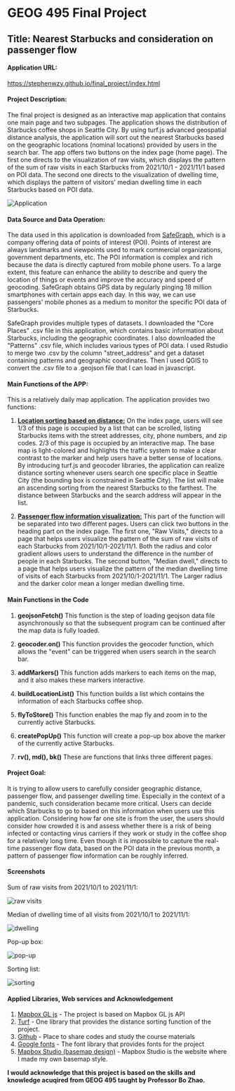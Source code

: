 # GEOG 495 Final Project
## Title: **Nearest Starbucks and consideration on passenger flow**


#### Application URL:

https://stephenwzy.github.io/final_project/index.html

#### Project Description:

The final project is designed as an interactive map application that contains one main page and two subpages. The application shows the distribution of Starbucks coffee shops in Seattle City. By using turf.js advanced geospatial distance analysis, the application will sort out the nearest Starbucks based on the geographic locations (nominal locations) provided by users in the search bar. The app offers two buttons on the index page (home page). The first one directs to the visualization of raw visits, which displays the pattern of the sum of raw visits in each Starbucks from 2021/10/1 - 2021/11/1 based on POI data. The second one directs to the visualization of dwelling time, which displays the pattern of visitors' median dwelling time in each Starbucks based on POI data.

![Application](assets/app.png)

#### Data Source and Data Operation:

The data used in this application is downloaded from [SafeGraph]('www.safegraph.com'), which is a company offering data of points of interest (POI). Points of interest are always landmarks and viewpoints used to mark commercial organizations, government departments, etc. The POI information is complex and rich because the data is directly captured from mobile phone users. To a large extent, this feature can enhance the ability to describe and query the location of things or events and improve the accuracy and speed of geocoding. SafeGraph obtains GPS data by regularly pinging 18 million smartphones with certain apps each day. In this way, we can use passengers' mobile phones as a medium to monitor the specific POI data of Starbucks.

SafeGraph provides multiple types of datasets. I downloaded the "Core Places" .csv file in this application, which contains basic information about Starbucks, including the geographic coordinates. I also downloaded the "Patterns" .csv file, which includes various types of POI data. I used Rstudio to merge two .csv by the column "street_address" and get a dataset containing patterns and geographic coordinates. Then I used QGIS to convert the .csv file to a .geojson file that I can load in javascript.

#### Main Functions of the APP:
This is a relatively daily map application. The application provides two functions: 
1. <u>**Location sorting based on distance:**</u> On the index page, users will see 1/3 of this page is occupied by a list that can be scrolled, listing Starbucks items with the street addresses, city, phone numbers, and zip codes. 2/3 of this page is occupied by an interactive map. The base map is light-colored and highlights the traffic system to make a clear contrast to the marker and help users have a better sense of locations. By introducing turf.js and geocoder libraries, the application can realize distance sorting whenever users search one specific place in Seattle City (the bounding box is constrained in Seattle City). The list will make an ascending sorting from the nearest Starbucks to the farthest. The distance between Starbucks and the search address will appear in the list.

2. <u>**Passenger flow information visualization:**</u> This part of the function will be separated into two different pages. Users can click two buttons in the heading part on the index page. The first one, "Raw Visits," directs to a page that helps users visualize the pattern of the sum of raw visits of each Starbucks from 2021/10/1-2021/11/1. Both the radius and color gradient allows users to understand the difference in the number of people in each Starbucks. The second button, "Median dwell," directs to a page that helps users visualize the pattern of the median dwelling time of visits of each Starbucks from 2021/10/1-2021/11/1. The Larger radius and the darker color mean a longer median dwelling time.


#### Main Functions in the Code
1. **geojsonFetch()**
This function is the step of loading geojson data file asynchronously so that the subsequent program can be continued after the map data is fully loaded.

2. **geocoder.on()**
This function provides the geocoder function, which allows the "event" can be triggered when users search in the search bar.

3. **addMarkers()**
This function adds markers to each items on the map, and it also makes these markers interactive.

4. **buildLocationList()**
This function builds a list which contains the information of each Starbucks coffee shop.

5. **flyToStore()**
This function enables the map fly and zoom in to the currently active Starbucks.

6. **createPopUp()**
This function will create a pop-up box above the marker of the currently active Starbucks.

7. **rv(), md(), bk()**
These are functions that links three different pages.



#### Project Goal:

It is trying to allow users to carefully consider geographic distance, passenger flow, and passenger dwelling time. Especially in the context of a pandemic, such consideration became more critical. Users can decide which Starbucks to go to based on this information when users use this application. Considering how far one site is from the user, the users should consider how crowded it is and assess whether there is a risk of being infected or contacting virus carriers if they work or study in the coffee shop for a relatively long time. Even though it is impossible to capture the real-time passenger flow data, based on the POI data in the previous month, a pattern of passenger flow information can be roughly inferred.

#### Screenshots
Sum of raw visits from 2021/10/1 to 2021/11/1: 

![raw visits](assets/visits.png)

Median of dwelling time of all visits from 2021/10/1 to 2021/11/1:

![dwelling](assets/dwelling.png)

Pop-up box:

![pop-up](assets/popup.PNG)

Sorting list:

![sorting](assets/sorting.PNG)


#### Applied Libraries, Web services and Acknowledgement
1. [Mapbox GL js](https://www.mapbox.com) -  The project is based on Mapbox GL js API
2. [Turf](https://www.turfjs.org) - One library that provides the distance sorting function of the project.
3. [Github](https://www.github.com) - Place to share codes and study the course materials
4. [Google fonts](https://www.fonts.google.com) - The font library that provides fonts for the project
5. [Mapbox Studio (basemap design)](https://studio.mapbox.com) - Mapbox Studio is the website where I made my own basemap style.

**I would acknowledge that this project is based on the skills and knowledge acuqired from GEOG 495 taught by Professor Bo Zhao.**

